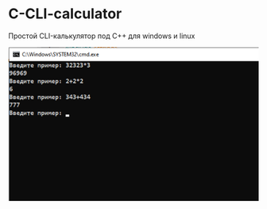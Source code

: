 # C-CLI-calculator
Простой CLI-калькулятор под C++ для windows и linux


![Пример: ](https://github.com/LEv145/C-CLI-calculator/blob/master/screenshot.png)
